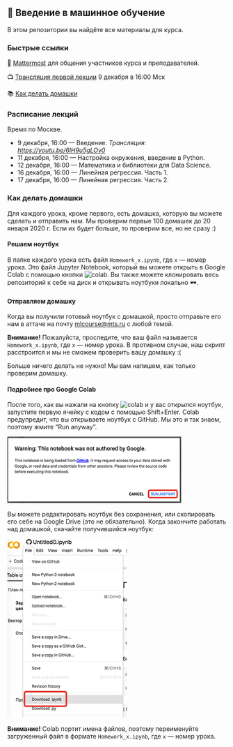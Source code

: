 ## 🤖 Введение в машинное обучение

В этом репозитории вы найдёте все материалы для курса.

### Быстрые ссылки

💬 [Mattermost](https://mattermost.westeurope.cloudapp.azure.com/signup_user_complete/?id=otqt5qwp9fbbpj3n4hzyc4hp6h) для общения участников курса и преподавателей.

📺 [Трансляция первой лекции](https://youtu.be/6lH9u5gLOv0) 9 декабря в 16:00 Мск

📚 [Как делать домашки](https://github.com/mts-machines-learn/ml-course-dec2019#%D0%BA%D0%B0%D0%BA-%D0%B4%D0%B5%D0%BB%D0%B0%D1%82%D1%8C-%D0%B4%D0%BE%D0%BC%D0%B0%D1%88%D0%BA%D0%B8)

### Расписание лекций

Время по Москве.

* 9 декабря, 16:00 — Введение. *Трансляция: https://youtu.be/6lH9u5gLOv0*
* 11 декабря, 16:00 — Настройка окружения, введение в Python.
* 12 декабря, 16:00 — Математика и библиотеки для Data Science. 
* 16 декабря, 16:00 — Линейная регрессия. Часть 1. 
* 17 декабря, 16:00 — Линейная регрессия. Часть 2.


### Как делать домашки

Для каждого урока, кроме первого, есть домашка, которую вы можете сделать и отправить нам. Мы проверим первые 100 домашек до 20 января 2020 г. Если их будет больше, то проверим все, но не сразу :)

#### Решаем ноутбук

В папке каждого урока есть файл `Homework_x.ipynb`, где `x` — номер урока. Это файл Jupyter Notebook, который вы можете открыть в Google Colab с помощью кнопки ![colab](https://camo.githubusercontent.com/52feade06f2fecbf006889a904d221e6a730c194/68747470733a2f2f636f6c61622e72657365617263682e676f6f676c652e636f6d2f6173736574732f636f6c61622d62616467652e737667). Вы также можете клонировать весь репозиторий к себе на диск и открывать ноутбуки локально 🕶.

#### Отправляем домашку

Когда вы получили готовый ноутбук с домашкой, просто отправьте его нам в аттаче на почту mlcourse@mts.ru с любой темой.

**Внимание!** Пожалуйста, проследите, что ваш файл называется `Homework_x.ipynb`, где `x` — номер урока. В противном случае, наш скрипт расстроится и мы не сможем проверить вашу домашку :(

Больше ничего делать не нужно! Мы вам напишем, как только проверим домашку.

#### Подробнее про Google Colab

После того, как вы нажали на кнопку ![colab](https://camo.githubusercontent.com/52feade06f2fecbf006889a904d221e6a730c194/68747470733a2f2f636f6c61622e72657365617263682e676f6f676c652e636f6d2f6173736574732f636f6c61622d62616467652e737667) и у вас открылся ноутбук, запустите первую ячейку с кодом с помощью Shift+Enter. Colab предупредит, что вы открываете ноутбук с GitHub. Мы это и так знаем, поэтому жмите “Run anyway”.

![run_colab](img/run_colab.png)

Вы можете редактировать ноутбук без сохранения, или скопировать его себе на Google Drive (это не обязательно). Когда закончите работать над домашкой, скачайте получившийся ноутбук:

![save_colab](img/save_colab.png)

**Внимание!** Colab портит имена файлов, поэтому переименуйте загруженный файл в формате `Homework_x.ipynb`, где `x` — номер урока.